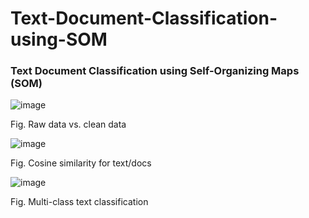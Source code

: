 # Text-Document-Classification-using-SOM
### Text Document Classification using Self-Organizing Maps (SOM)

![image](https://github.com/deepanshuIITM/Text-Document-Classification-using-SOM/assets/137225940/a0f4acac-6a92-4a84-a90b-f87de78cd2dc)

Fig. Raw data vs. clean data

![image](https://github.com/deepanshuIITM/Text-Document-Classification-using-SOM/assets/137225940/4080ba10-660d-4c04-8e34-7957c09b7f1c)

Fig. Cosine similarity for text/docs


![image](https://github.com/deepanshuIITM/Text-Document-Classification-using-SOM/assets/137225940/8be7d55e-6d09-4d82-97c8-3e9d57d2195a)

Fig. Multi-class text classification




